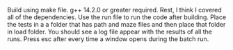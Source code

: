Build using make file. g++ 14.2.0 or greater required. Rest, I think I covered all of the dependencies. Use the run file to run the code after building. Place the tests in a a folder that has path and maze files and then place that folder in load folder. You should see a log file appear with the results of all the runs. Press esc after every time a window opens during the batch run.
